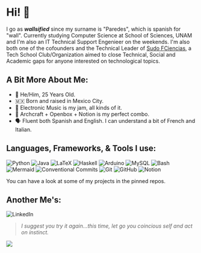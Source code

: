 # Hi! 🧱
I go as **_wallsified_** since my surname is "Paredes", which is spanish for "wall". Currently studying Computer Science at School of Sciences, UNAM and I'm also an IT Technical Support Engenieer on the weekends. I'm also both one of the cofounders and the Technical Leader of [Sudo FCiencias](https://github.com/Sudo-FCiencias), a Tech School Club/Organization aimed to close Technical, Social and Academic gaps for anyone interested on technological topics. 

## A Bit More About Me:  
- 📆 He/Him, 25 Years Old.
- 🇲🇽 Born and raised in Mexico City.
- 🎵 Electronic Music is my jam, all kinds of it.  
- 🐧 Archcraft + Openbox + Notion is my perfect combo.
- 🗣️ Fluent both Spanish and English. I can understand a bit of French and Italian.

## Languages, Frameworks, & Tools I use: 
![Python](https://img.shields.io/badge/python-python?style=for-the-badge&logo=Python&logoColor=white&color=1D3C6E)
![Java](https://img.shields.io/badge/java-java?style=for-the-badge&logo=Java&logoColor=white&color=F89820)
![LaTeX](https://img.shields.io/badge/latex-latex?style=for-the-badge&logo=LaTeX&logoColor=white&color=0F548B)
![Haskell](https://img.shields.io/badge/haskell-haskell?style=for-the-badge&logo=Haskell&logoColor=white&color=800080)
![Arduino](https://img.shields.io/badge/arduino-arduino?style=for-the-badge&logo=Arduino&logoColor=white&color=3186A0)
![MySQL](https://img.shields.io/badge/mysql-mysql?style=for-the-badge&logo=mySQL&logoColor=white&color=00758F)
![Bash](https://img.shields.io/badge/Bash-bash?style=for-the-badge&logo=GNU%20Bash&logoColor=white&color=434C5E)
![Mermaid](https://img.shields.io/badge/MermaidJS-MermaidJS?style=for-the-badge&logo=Mermaid&logoColor=white&color=%23FF3670)
![Conventional Commits](https://img.shields.io/badge/Conventional%20Commits-1.0.0-%23FE5196?style=for-the-badge&logo=conventionalcommits&logoColor=white)
![Git](https://img.shields.io/badge/git-git?style=for-the-badge&logo=Git&logoColor=white&color=F1502F)
![GitHub](https://img.shields.io/badge/github-github?style=for-the-badge&logo=GitHub&logoColor=white&color=black)
![Notion](https://img.shields.io/badge/notion-notion?style=for-the-badge&logo=Notion&logoColor=white&color=black)

You can have a look at some of my projects in the pinned repos. 

## Another Me's:
![LinkedIn](https://img.shields.io/badge/Daniel_Paredes-%230f548b?style=for-the-badge&logo=LinkedIn&logoColor=white&label=Linkedin&link=www.linkedin.com%2Fin%2Fdaniel-paredes-wallsified)

<!-- 
![Twiiter](https://img.shields.io/badge/wallsified-%230f548b?style=for-the-badge&logo=Twitter&logoColor=white&label=Twitter&link=https%3A%2F%2Ftwitter.com%2Fwallsified)
-->

> *I suggest you try it again...this time, let go you coincious self and act on instinct.*

<img src="https://github-readme-stats.vercel.app/api?username=wallsified&show_icons=true&locale=en&theme=nord&rank_icon=github" />
<!--
## My Proudest Projects: 
- [Nordflow](https://github.com/wallsified/nordflow) My dotfiles for Openbox.
- [Nordic Dashboard](https://wallsified.notion.site/wallsified/Nordic-Dashboard-31653a95676c43b7830ee2973b27ab38) My Nord-themed Dashboard for Notion.
- [Scare-O-Meter / Scream Machine](https://github.com/Wallsified/ScreamMachine) A play on the Scare-O-Meter (or Scream Battery) of Pixar's Monsters Inc movies using Arduino and ESP32 chips.
- [Spacedust](https://github.com/Wallsified/Spacedust.git) My AwesomeWM dotfiles.
![Clojure](https://img.shields.io/badge/clojure-clojure?style=for-the-badge&logo=Clojure&logoColor=white&color=12284E)
-->
